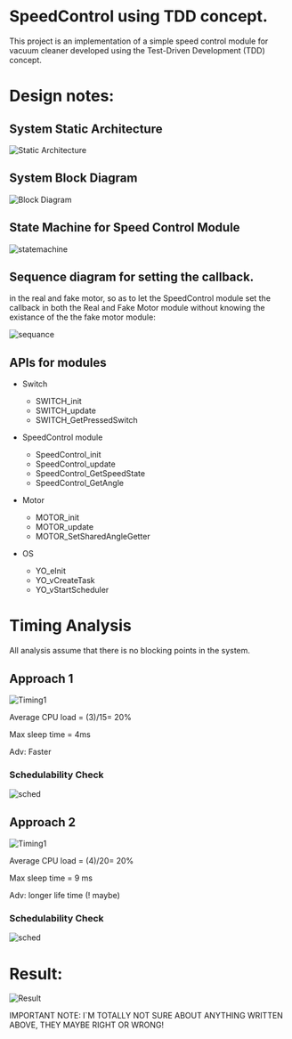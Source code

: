 # SpeedControl using TDD concept.
 This project is an implementation of a simple speed control module for vacuum cleaner developed using the Test-Driven Development (TDD) concept.


# Design notes:

## System Static Architecture

![Static Architecture](./images/staticArch.jpg)


## System Block Diagram 

![Block Diagram](./images/blockDiagram.jpg)

## State Machine for Speed Control Module

![statemachine](./images/statemachine.jpg)


## Sequence diagram for setting the callback.
in the real and fake motor, so as to let the SpeedControl module set the callback in both the Real and Fake Motor module without knowing the existance of the the fake motor module:

![sequance](./images/sequance.jpg)


## APIs for modules
* Switch

    * SWITCH_init
    * SWITCH_update
    * SWITCH_GetPressedSwitch
* SpeedControl module
    * SpeedControl_init
    * SpeedControl_update
    * SpeedControl_GetSpeedState
    *  SpeedControl_GetAngle
* Motor
    * MOTOR_init
    * MOTOR_update
    * MOTOR_SetSharedAngleGetter

* OS
    * YO_eInit
    * YO_vCreateTask
    * YO_vStartScheduler

#  Timing Analysis
All analysis assume that there is no blocking points in the system.

## Approach 1

![Timing1](./images/timing_1.jpg)

Average CPU load = (3)/15= 20%

Max sleep time = 4ms

Adv: Faster

### Schedulability Check

![sched](./images/sched.jpg)


## Approach 2

![Timing1](./images/timing2.jpg)

Average CPU load = (4)/20= 20%

Max sleep time = 9 ms

Adv: longer life time (! maybe)


### Schedulability Check

![sched](./images/sched2.jpg)



# Result:


![Result](./images/rslt.jpg)



IMPORTANT NOTE:
I`M TOTALLY NOT SURE ABOUT ANYTHING WRITTEN ABOVE,
THEY MAYBE RIGHT OR WRONG!
